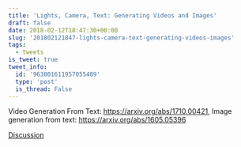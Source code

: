 ```yaml
---
title: 'Lights, Camera, Text: Generating Videos and Images'
draft: false
date: 2018-02-12T18:47:30+00:00
slug: '201802121847-lights-camera-text-generating-videos-images'
tags:
  - tweets
is_tweet: true
tweet_info:
  id: '963001611957055489'
  type: 'post'
  is_thread: False
---
```




Video Generation From Text: <https://arxiv.org/abs/1710.00421>, Image generation from text: <https://arxiv.org/abs/1605.05396>

[Discussion](https://x.com/sytelus/status/963001611957055489)
